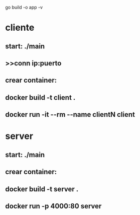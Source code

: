go build -o app -v

# cliente

## start: ./main
## >>conn ip:puerto

## crear container:
## docker build -t client .
## docker run -it --rm --name clientN client


# server 
## start: ./main

## crear container:
## docker build -t server .
## docker run -p 4000:80 server


